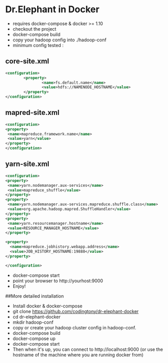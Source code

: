# Dr.Elephant in Docker

* requires docker-compose & docker >= 1.10
* checkout the project
* docker-compose build
* copy your hadoop config into ./hadoop-conf
* minimum config tested :

## core-site.xml
```xml
<configuration>
        <property>
                <name>fs.default.name</name>
                <value>hdfs://NAMENODE_HOSTNAME</value>
        </property>
</configuration>
``` 

## mapred-site.xml
```xml
<configuration>
<property>
 <name>mapreduce.framework.name</name>
 <value>yarn</value>
</property>
</configuration>
```

## yarn-site.xml
```xml
<configuration>
<property>
 <name>yarn.nodemanager.aux-services</name>
 <value>mapreduce_shuffle</value>
</property>
<property>
 <name>yarn.nodemanager.aux-services.mapreduce.shuffle.class</name>
 <value>org.apache.hadoop.mapred.ShuffleHandler</value>
</property>
<property>
 <name>yarn.resourcemanager.hostname</name>
 <value>RESOURCE_MANAGER_HOSTNAME</value>
</property>

<property>
  <name>mapreduce.jobhistory.webapp.address</name>
  <value>JOB_HISTORY_HOSTNAME:19888</value>
</property>

</configuration>
```

* docker-compose start
* point your browser to http://yourhost:9000
* Enjoy!


##More detailed installation
* Install docker & docker-compose
* git clone https://github.com/codingtony/dr-elephant-docker
* cd dr-elephant-docker
* mkdir hadoop-conf
* copy or create your hadoop cluster config in hadoop-conf.
* docker-compose build
* docker-compose up
* docker-compose start
* Then when it's up, you can connect to http://localhost:9000 (or use the hostname of the machine where you are running docker from)




